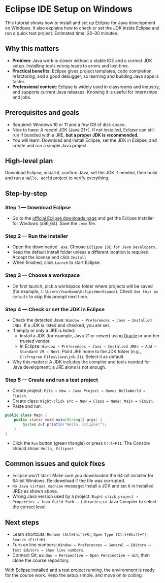 # Eclipse IDE Setup on Windows

This tutorial shows how to install and set up Eclipse for Java development on Windows. It also explains how to check or set the JDK inside Eclipse and run a quick test project. Estimated time: 20–30 minutes.

## Why this matters
- **Problem**: Java work is slower without a stable IDE and a correct JDK setup. Installing tools wrong leads to errors and lost time.
- **Practical benefits**: Eclipse gives project templates, code completion, refactoring, and a good debugger, so learning and building Java apps is faster.
- **Professional context**: Eclipse is widely used in classrooms and industry, and supports current Java releases. Knowing it is useful for internships and jobs.

## Prerequisites and goals
- Required: Windows 10 or 11 and a few GB of disk space.
- Nice to have: A recent JDK (Java 21+). If not installed, Eclipse can still run if bundled with a JRE, **but a proper JDK is recommended.**
- You will learn: Download and install Eclipse, set the JDK in Eclipse, and create and run a simple Java project.

## High-level plan
Download Eclipse, install it, confirm Java, set the JDK if needed, then build and run a `Hello, World` project to verify everything.

## Step-by-step

### Step 1 — Download Eclipse
- Go to the [official Eclipse downloads page](https://www.eclipse.org/downloads/) and get the Eclipse Installer for Windows (x86_64). Save the `.exe` file.

### Step 2 — Run the installer
- Open the downloaded `.exe`. Choose `Eclipse IDE for Java Developers.`
- Keep the default install folder unless a different location is required. Accept the license and click `Install`
- When finished, click `Launch` to start Eclipse.

### Step 3 — Choose a workspace
- On first launch, pick a workspace folder where projects will be saved (for example, `C:\Users\YourName\EclipseWorkspace`). Check `Use this as default` to skip this prompt next time.

### Step 4 — Check or set the JDK in Eclipse
- Check the detected Java: `Window → Preferences → Java → Installed JREs`. If a JDK is listed and checked, you are set.
- If empty or only a JRE is listed:
    - Install a JDK (for example, Java 21 or newer) using [Oracle](https://www.oracle.com/java/technologies/downloads/) or another trusted vendor.
    - In Eclipse: `Window → Preferences → Java → Installed JREs → Add → Standard VM → Next`. Point JRE home to the JDK folder (e.g., `C:\Program Files\Java\jdk-21`). Select it as default.
- Why this matters: A JDK includes the compiler and tools needed for Java development; a JRE alone is not enough.

### Step 5 — Create and run a test project
- Create project: `File → New → Java Project → Name: HelloWorld → Finish`.
- Create class: `Right-click src → New → Class → Name: Main → Finish.`
- Paste and run:
```java
public class Main {
    public static void main(String[] args) {
        System.out.println("Hello, Eclipse!");
    }
}
```
- Click the `Run` button (green triangle) or press `Ctrl+F11`. The Console should show: `Hello, Eclipse!`

## Common issues and quick fixes
- Eclipse won’t start: Make sure you downloaded the 64‑bit installer for 64‑bit Windows. Re-download if the file was corrupted.
- `No Java virtual machine` message: Install a JDK and set it in Installed JREs as shown above.
- Wrong Java version used by a project: `Right‑click project → Properties → Java Build Path → Libraries`; or Java Compiler to select the correct level.

## Next steps
- Learn shortcuts: `Rename (Alt+Shift+R)`, `Open Type (Ctrl+Shift+T)`, `Search (Ctrl+H)`.
- Turn on line numbers: `Window → Preferences → General → Editors → Text Editors → Show line numbers`.
- Connect Git: `Window → Perspective → Open Perspective → Git`; then clone the course repository.

With Eclipse installed and a test project running, the environment is ready for the course work. Keep the setup simple, and move on to coding.
